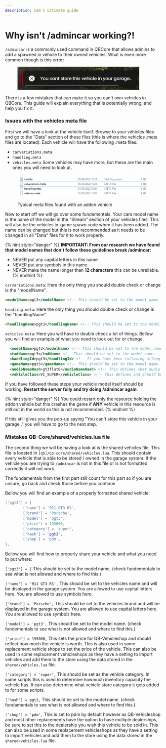 ```yaml
---
description: Sam's ultimate guide
---
```


# Why isn't /admincar working?!

`/admincar` is a commonly used command in QBCore that allows admins to add a spawned in vehicle to their owned vehicles. What is even more common though is this error:

<figure><img src="../../../.gitbook/assets/image (2) (1) (1) (1).png" alt=""><figcaption></figcaption></figure>

There is a few mistakes that can make it so you can't own vehicles in QBCore. This guide will explain everything that is potentially wrong, and help you fix it.

### Issues with the vehicles meta file

First we will have a look at the vehicle itself. Browse to your vehicles files and go to the "Data" section of these files (this is where the vehicles .meta files are located). Each vehicle will have the following .meta files:

* `carvariations.meta`
* `handling.meta`
* `vehicles.meta` Some vehicles may have more, but these are the main ones you will need to look at.

<figure><img src="../../../.gitbook/assets/image (8).png" alt=""><figcaption><p>Typical meta files found with an addon vehicle</p></figcaption></figure>

Now to start off we will go over some fundementals. Your cars model name is the name of the model in the "Stream" section of your vehicles files. This will also be the vehicles in-game spawn code when it has been added. The name can be changed but this is not recommended as it needs to be changed in all "Data" files for it to work properly.

{% hint style="danger" %}
**IMPORTANT: From our research we have found that model names that don't follow these guidelines break /admincar:**

* NEVER put any capital letters in this name
* NEVER put any symbols in this name.
* NEVER make the name longer than **12 characters** this can be unreliable.
{% endhint %}

`carvariations.meta`: Here the only thing you should double check or change is the "modelName".

```xml
<modelName>pgt3</modelName> <!-- This should be set to the model name. -->
```

`handling.meta`: Here the only thing you should double check or change is the "handlingName".

```xml
<handlingName>pgt3</handlingName> <!-- This should be set to the model name for simplicity's sake. -->
```

`vehicles.meta`: Here you will have to double check a lot of things. Bellow you will find an example of what you need to look out for or change.

```xml
  <modelName>pgt3</modelName> <!-- This should be set to the model name. -->
  <txdName>pgt3</txdName> <!-- This should be set to the model name. -->
  <handlingId>pgt3</handlingId> <!-- If you have been following allong should be set as the model name for simplicity's sake. -->
  <gameName>pgt3</gameName> <!-- This should be set to the model name. -->
  <audioNameHash>gt3flat6</audioNameHash> <!-- This defines what audio file your car will use and is changeable to custom ones. -->
  <vehicleClass>VC_SUPER</vehicleClass> <!-- This defines and should be set as the vehicle class. -->
```

If you have followed these steps your vehicle model itself should be working. **Restart the server fully and try doing /admincar again**.

{% hint style="danger" %}
You could restart only the resource holding the addon vehicle but this crashes the game if **ANY** vehicle in this resource is still out in the world so this is not recommended.
{% endhint %}

If this still gives you the pop-up saying "You can't store this vehicle in your garage.." you will have to go to the next step.

### Mistakes QB-Core/shared/vehicles.lua file

The second thing we will be having a look at is the shared vehicles file. This file is located in `[qb]/qb-core/shared/vehicles.lua`. This should contain every vehicle that is able to be stored / owned in the garage system. If the vehicle you are trying to `/admincar` is not in this file or is not formatted correctly it will not work.

The fundamentals from the first part still count for this part so if you are unsure, go back and check those before you continue.

Bellow you will find an example of a properly formatted shared vehicle:

```lua
['pgt3'] = {
    	['name'] = '911 GT3 RS',
    	['brand'] = 'Porsche',
    	['model'] = 'pgt3',
    	['price'] = 195000,
    	['category'] = 'super',
    	['hash'] = `pgt3`,
    	['shop'] = 'pdm',
},
```

Bellow you will find how to properly share your vehicle and what you need to put where:

`['pgt3'] = {` This should be set to the model name. (check fundementals to see what is not allowed and where to find this.)

`['name'] = '911 GT3 RS',` This should be set to the vehicles name and will be displayed in the garage system. You are allowed to use capital letters here. You are allowed to use symbols here.

`['brand'] = 'Porsche',` This should be set to the vehicles brand and will be displayed in the garage system. You are allowed to use capital letters here. You are allowed to use symbols here.

`['model'] = 'pgt3',` This should be set to the model name. (check fundementals to see what is not allowed and where to find this.)

`['price'] = 195000,` This sets the price for QB-Vehicleshop and should reflect how much the vehicle is worth. This is also used in some replacement vehicle shops to set the price of the vehicle. This can also be used in some replacement vehicleshops as they have a setting to import vehicles and add them to the store using the data stored in the `shared/vehicles.lua` file.

`['category'] = 'super',` This should be set as the vehicle category. In some scripts this is used to determine howmuch inventory capacity the vehicle has. It can also determine what vehicle store category it gets added to for some scripts.

`['hash'] = pgt3,` This should be set to the model name. (check fundamentals to see what is not allowed and where to find this.)

`['shop'] = 'pdm',` This is set to pdm by default however as QB-Vehicleshop and most other replacements have the option to have multiple dealerships, be sure to set this to the dealership you wish this vehicle to be sold in. This can also be used in some replacement vehicleshops as they have a setting to import vehicles and add them to the store using the data stored in the `shared/vehicles.lua` file.
